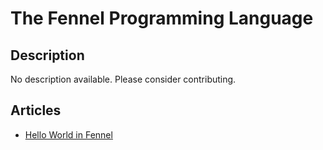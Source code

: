 # The Fennel Programming Language

## Description

No description available. Please consider contributing.

## Articles

- [Hello World in Fennel](https://sampleprograms.io/projects/hello-world/fennel)